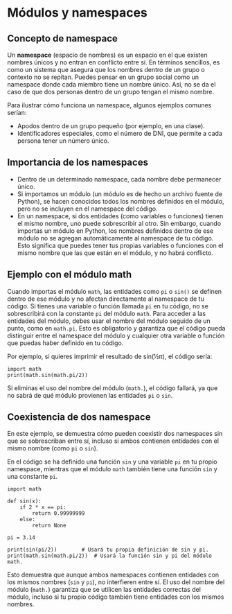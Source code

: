 # Módulos y namespaces

## Concepto de namespace

Un **namespace** (espacio de nombres) es un espacio en el que existen nombres únicos y no entran en conflicto entre sí. En términos sencillos, es como un sistema que asegura que los nombres dentro de un grupo o contexto no se repitan. Puedes pensar en un grupo social como un namespace donde cada miembro tiene un nombre único. Así, no se da el caso de que dos personas dentro de un grupo tengan el mismo nombre.

Para ilustrar cómo funciona un namespace, algunos ejemplos comunes serían:

* Apodos dentro de un grupo pequeño (por ejemplo, en una clase).
* Identificadores especiales, como el número de DNI, que permite a cada persona tener un número único.

## Importancia de los namespaces

* Dentro de un determinado namespace, cada nombre debe permanecer único.  
* Si importamos un módulo (un módulo es de hecho un archivo fuente de Python), se hacen conocidos todos los nombres definidos en el módulo, pero no se incluyen en el namespace del código.
* En un namespace, si dos entidades (como variables o funciones) tienen el mismo nombre, uno puede sobrescribir al otro. Sin embargo, cuando importas un módulo en Python, los nombres definidos dentro de ese módulo no se agregan automáticamente al namespace de tu código. Esto significa que puedes tener tus propias variables o funciones con el mismo nombre que las que están en el módulo, y no habrá conflicto.

## Ejemplo con el módulo math

Cuando importas el módulo `math`, las entidades como `pi` o `sin()` se definen dentro de ese módulo y no afectan directamente al namespace de tu código. Si tienes una variable o función llamada `pi` en tu código, no se sobrescribirá con la constante `pi` del módulo `math`. Para acceder a las entidades del módulo, debes usar el nombre del módulo seguido de un punto, como en `math.pi`. Esto es obligatorio y garantiza que el código pueda distinguir entre el namespace del módulo y cualquier otra variable o función que puedas haber definido en tu código.

Por ejemplo, si quieres imprimir el resultado de sin(½π), el código sería:

```
import math
print(math.sin(math.pi/2))
```

Si eliminas el uso del nombre del módulo (`math.`), el código fallará, ya que no sabrá de qué módulo provienen las entidades `pi` o `sin`.

## Coexistencia de dos namespace

En este ejemplo, se demuestra cómo pueden coexistir dos namespaces sin que se sobrescriban entre sí, incluso si ambos contienen entidades con el mismo nombre (como `pi` o `sin`).

En el código se ha definido una función `sin` y una variable `pi` en tu propio namespace, mientras que el módulo `math` también tiene una función `sin` y una constante `pi`.


```
import math

def sin(x):
    if 2 * x == pi:
        return 0.99999999
    else:
        return None

pi = 3.14

print(sin(pi/2))        # Usará tu propia definición de sin y pi.
print(math.sin(math.pi/2))  # Usará la función sin y pi del módulo math.
```

Esto demuestra que aunque ambos namespaces contienen entidades con los mismos nombres (`sin` y `pi`), no interfieren entre sí. El uso del nombre del módulo (`math.`) garantiza que se utilicen las entidades correctas del módulo, incluso si tu propio código también tiene entidades con los mismos nombres.